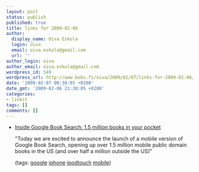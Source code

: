 ```yaml
---
layout: post
status: publish
published: true
title: links for 2009-02-06
author:
  display_name: Oiva Eskola
  login: oiva
  email: oiva.eskola@gmail.com
  url: ''
author_login: oiva
author_email: oiva.eskola@gmail.com
wordpress_id: 549
wordpress_url: http://www.bobs.fi/oiva/2009/02/07/links-for-2009-02-06/
date: '2009-02-07 00:30:05 +0200'
date_gmt: '2009-02-06 21:30:05 +0200'
categories:
- linkit
tags: []
comments: []
---
```

<ul class="delicious">
<li>
<div class="delicious-link"><a href="http://booksearch.blogspot.com/2009/02/15-million-books-in-your-pocket.html">Inside Google Book Search: 1.5 million books in your pocket</a></div></p>
<div class="delicious-extended">"Today we are excited to announce the launch of a mobile version of Google Book Search, opening up over 1.5 million mobile public domain books in the US (and over half a million outside the US)"</div></p>
<div class="delicious-tags">(tags: <a href="http://delicious.com/oiva/google">google</a> <a href="http://delicious.com/oiva/iphone">iphone</a> <a href="http://delicious.com/oiva/ipodtouch">ipodtouch</a> <a href="http://delicious.com/oiva/mobile">mobile</a>)</div><br />
            </li></ul></p>
